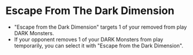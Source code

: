 # Escape From The Dark Dimension

*   "Escape from the Dark Dimension" targets 1 of your removed from play DARK Monsters.
*   If your opponent removes 1 of your DARK Monsters from play temporarily, you can select it with "Escape from the Dark Dimension".
